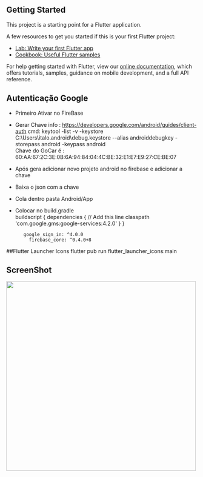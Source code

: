 ## Getting Started

This project is a starting point for a Flutter application.

A few resources to get you started if this is your first Flutter project:

- [Lab: Write your first Flutter app](https://flutter.dev/docs/get-started/codelab)
- [Cookbook: Useful Flutter samples](https://flutter.dev/docs/cookbook)

For help getting started with Flutter, view our
[online documentation](https://flutter.dev/docs), which offers tutorials,
samples, guidance on mobile development, and a full API reference.


## Autenticação Google

- Primeiro Ativar no FireBase
- Gerar Chave info : https://developers.google.com/android/guides/client-auth
    cmd: keytool -list -v -keystore C:\Users\italo\.android\debug.keystore --alias  androiddebugkey -storepass android -keypass android  
                    Chave do GoCar é : 60:AA:67:2C:3E:0B:6A:94:84:04:4C:BE:32:E1:E7:E9:27:CE:BE:07
- Após gera adicionar novo projeto android no firebase e adicionar a chave 
- Baixa o json com a chave
- Cola dentro pasta Android/App
- Colocar no build.gradle  
        buildscript {
          dependencies {
            // Add this line
            classpath 'com.google.gms:google-services:4.2.0'
          }
        }
            
         google_sign_in: ^4.0.0
           firebase_core: ^0.4.0+8   
           
           
           
 ##Flutter Launcher Icons
 flutter pub run flutter_launcher_icons:main
 
 
 
 ## ScreenShot

<img src="https://fluttaxi.s3.amazonaws.com/image/store/full.png" height="500em" />
